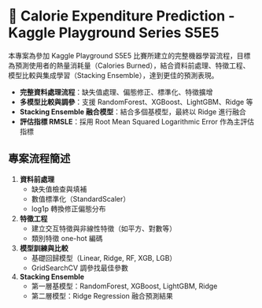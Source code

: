 # 🥗 Calorie Expenditure Prediction - Kaggle Playground Series S5E5

本專案為參加 Kaggle Playground S5E5 比賽所建立的完整機器學習流程，目標為預測使用者的熱量消耗量（Calories Burned），結合資料前處理、特徵工程、模型比較與集成學習（Stacking Ensemble），達到更佳的預測表現。

- **完整資料處理流程**：缺失值處理、偏態修正、標準化、特徵擴增
- **多模型比較與調參**：支援 RandomForest、XGBoost、LightGBM、Ridge 等
- **Stacking Ensemble 融合模型**：結合多個基模型，最終以 Ridge 進行融合
- **評估指標 RMSLE**：採用 Root Mean Squared Logarithmic Error 作為主評估指標

## 專案流程簡述

1. **資料前處理**
   - 缺失值檢查與填補
   - 數值標準化（StandardScaler）
   - log1p 轉換修正偏態分布
2. **特徵工程**
   - 建立交互特徵與非線性特徵（如平方、對數等）
   - 類別特徵 one-hot 編碼
3. **模型訓練與比較**
   - 基礎回歸模型（Linear, Ridge, RF, XGB, LGB）
   - GridSearchCV 調參找最佳參數
4. **Stacking Ensemble**
   - 第一層基模型：RandomForest, XGBoost, LightGBM, Ridge
   - 第二層模型：Ridge Regression 融合預測結果

